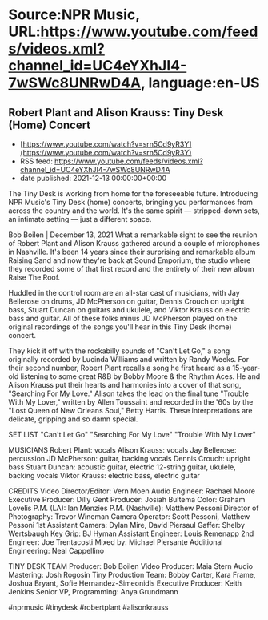 # Source:NPR Music, URL:https://www.youtube.com/feeds/videos.xml?channel_id=UC4eYXhJI4-7wSWc8UNRwD4A, language:en-US

## Robert Plant and Alison Krauss: Tiny Desk (Home) Concert
 - [https://www.youtube.com/watch?v=srn5Cd9yR3Y](https://www.youtube.com/watch?v=srn5Cd9yR3Y)
 - RSS feed: https://www.youtube.com/feeds/videos.xml?channel_id=UC4eYXhJI4-7wSWc8UNRwD4A
 - date published: 2021-12-13 00:00:00+00:00

The Tiny Desk is working from home for the foreseeable future. Introducing NPR Music's Tiny Desk (home) concerts, bringing you performances from across the country and the world. It's the same spirit — stripped-down sets, an intimate setting — just a different space.

Bob Boilen | December 13, 2021
What a remarkable sight to see the reunion of Robert Plant and Alison Krauss gathered around a couple of microphones in Nashville. It's been 14 years since their surprising and remarkable album Raising Sand and now they're back at Sound Emporium, the studio where they recorded some of that first record and the entirety of their new album Raise The Roof.

Huddled in the control room are an all-star cast of musicians, with Jay Bellerose on drums, JD McPherson on guitar, Dennis Crouch on upright bass, Stuart Duncan on guitars and ukulele, and Viktor Krauss on electric bass and guitar. All of these folks minus JD McPherson played on the original recordings of the songs you'll hear in this Tiny Desk (home) concert.

They kick it off with the rockabilly sounds of "Can't Let Go," a song originally recorded by Lucinda Williams and written by Randy Weeks. For their second number, Robert Plant recalls a song he first heard as a 15-year-old listening to some great R&B by Bobby Moore & the Rhythm Aces. He and Alison Krauss put their hearts and harmonies into a cover of that song, "Searching For My Love." Alison takes the lead on the final tune "Trouble With My Lover," written by Allen Toussaint and recorded in the '60s by the "Lost Queen of New Orleans Soul," Betty Harris. These interpretations are delicate, gripping and so damn special.

SET LIST
"Can't Let Go"
"Searching For My Love"
"Trouble With My Lover"

MUSICIANS
Robert Plant: vocals
Alison Krauss: vocals
Jay Bellerose: percussion
JD McPherson: guitar, backing vocals
Dennis Crouch: upright bass
Stuart Duncan: acoustic guitar, electric 12-string guitar, ukulele, backing vocals
Viktor Krauss: electric bass, electric guitar

CREDITS
Video Director/Editor: Vern Moen
Audio Engineer: Rachael Moore
Executive Producer: Dilly Gent
Producer: Josiah Bultema
Color: Graham Lovelis
P.M. (LA): Ian Menzies
P.M. (Nashville): Matthew Pessoni
Director of Photography: Trevor Wineman
Camera Operator: Scott Pessoni, Matthew Pessoni
1st Assistant Camera: Dylan Mire, David Piersaul
Gaffer: Shelby Wertsbaugh
Key Grip: BJ Hyman
Assistant Engineer: Louis Remenapp
2nd Engineer: Joe Trentacosti
Mixed by: Michael Piersante
Additional Engineering: Neal Cappellino

TINY DESK TEAM
Producer: Bob Boilen
Video Producer: Maia Stern
Audio Mastering: Josh Rogosin
Tiny Production Team: Bobby Carter, Kara Frame, Joshua Bryant, Sofie Hernandez-Simeonidis
Executive Producer: Keith Jenkins
Senior VP, Programming: Anya Grundmann

#nprmusic #tinydesk #robertplant #alisonkrauss

